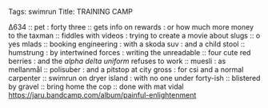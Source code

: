 Tags: swimrun
Title: TRAINING CAMP 
  
∆634 :: pet : forty three :: gets info on rewards : or how much more money to the taxman :: fiddles with videos : trying to create a movie about slugs ::  o yes mlads :: booking engineering : with a skoda suv : and a child stool :: humstrung : by intertwined forces : writing the unreadable :: four cute red berries : and the _alpha delta uniform_ refuses to work :: muesli : as mellanmål :: polisuber : and a pitstop at city gross : for csi and a normal carpenter :: swimrun on dryer island : with no one under forty-ish :: blistered by gravel :: bring home the cop :: done with mat vidal  
<https://jaru.bandcamp.com/album/painful-enlightenment>  

